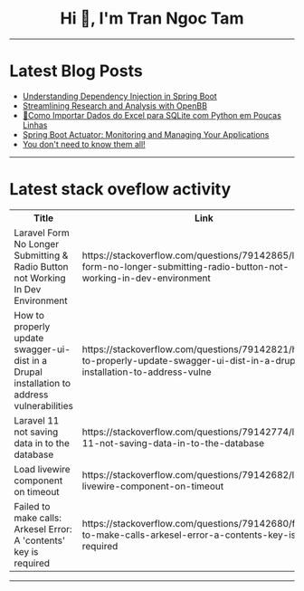 <h1 align="center">Hi 👋, I'm Tran Ngoc Tam</h1>

---

# Latest Blog Posts 
<!-- BLOG-POST-LIST:START -->
- [Understanding Dependency Injection in Spring Boot](https://dev.to/igventurelli/understanding-dependency-injection-in-spring-boot-472k)
- [Streamlining Research and Analysis with OpenBB](https://dev.to/adityadeshlahre/streamlining-research-and-analysis-with-openbb-209h)
- [🐍Como Importar Dados do Excel para SQLite com Python em Poucas Linhas](https://dev.to/alexandrejusten/como-importar-dados-do-excel-para-sqlite-com-python-em-poucas-linhas-o7b)
- [Spring Boot Actuator: Monitoring and Managing Your Applications](https://dev.to/igventurelli/spring-boot-actuator-monitoring-and-managing-your-applications-4799)
- [You don&#39;t need to know them all!](https://dev.to/gabrieltoma/you-dont-need-to-know-them-all-1l9j)
<!-- BLOG-POST-LIST:END -->

---

# Latest stack oveflow activity
<table>
  <tr><th>Title</th><th>Link</th></tr>
  <!-- STACKOVERFLOW:START --><tr><td>Laravel Form No Longer Submitting &amp; Radio Button not Working In Dev Environment</td><td>https://stackoverflow.com/questions/79142865/laravel-form-no-longer-submitting-radio-button-not-working-in-dev-environment</td></tr><tr><td>How to properly update swagger-ui-dist in a Drupal installation to address vulnerabilities</td><td>https://stackoverflow.com/questions/79142821/how-to-properly-update-swagger-ui-dist-in-a-drupal-installation-to-address-vulne</td></tr><tr><td>Laravel 11 not saving data in to the database</td><td>https://stackoverflow.com/questions/79142774/laravel-11-not-saving-data-in-to-the-database</td></tr><tr><td>Load livewire component on timeout</td><td>https://stackoverflow.com/questions/79142682/load-livewire-component-on-timeout</td></tr><tr><td>Failed to make calls: Arkesel Error: A &#39;contents&#39; key is required</td><td>https://stackoverflow.com/questions/79142680/failed-to-make-calls-arkesel-error-a-contents-key-is-required</td></tr><!-- STACKOVERFLOW:END -->
</table>

---


